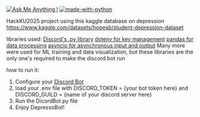[![Ask Me Anything !](https://img.shields.io/badge/Ask%20me-anything-1abc9c.svg)](https://GitHub.com/ascaletty) [![made-with-python](https://img.shields.io/badge/Made%20with-Python-1f425f.svg)](https://www.python.org/)  


HackKU2025 project using this kaggle database on depression
https://www.kaggle.com/datasets/hopesb/student-depression-dataset


libraries used:
[Discord's .py library](https://discordpy.readthedocs.io/en/stable/intro.html) 
[dotenv for key management](https://pypi.org/project/python-dotenv/)
[pandas for data processing](https://pypi.org/project/pandas/)
[asyncio for asynchronous input and output](https://pypi.org/project/asyncio/)
Many more were used for ML training and data visualization, but these libraries are the only one's required to make the discord bot run

how to run it:
1) Configure your [Discord Bot](https://discordpy.readthedocs.io/en/stable/discord.html)
2) load your .env file with DISCORD_TOKEN = {your bot token here} and DISCORD_GUILD = {name of your discord server here}
3) Run the DicordBot.py file
4) Enjoy DepressoBot!




